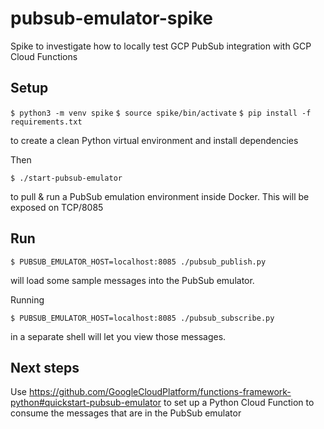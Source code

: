 # pubsub-emulator-spike
Spike to investigate how to locally test GCP PubSub integration with GCP Cloud Functions

## Setup

`$ python3 -m venv spike`
`$ source spike/bin/activate`
`$ pip install -f requirements.txt`

to create a clean Python virtual environment and install dependencies

Then 

`$ ./start-pubsub-emulator`

to pull & run a PubSub emulation environment inside Docker. This will be exposed on TCP/8085

## Run

`$ PUBSUB_EMULATOR_HOST=localhost:8085 ./pubsub_publish.py `

will load some sample messages into the PubSub emulator.

Running

`$ PUBSUB_EMULATOR_HOST=localhost:8085 ./pubsub_subscribe.py`

in a separate shell will let you view those messages.

## Next steps

Use https://github.com/GoogleCloudPlatform/functions-framework-python#quickstart-pubsub-emulator to set up a Python Cloud Function to consume the messages that are in the PubSub emulator
